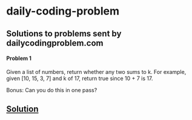 # daily-coding-problem
Solutions to problems sent by dailycodingproblem.com
---
#### Problem 1

Given a list of numbers, return whether any two sums to k.
For example, given [10, 15, 3, 7] and k of 17, return true since 10 + 7 is 17.

Bonus: Can you do this in one pass?

[Solution](Solutions/Problem_001.cpp)
---

